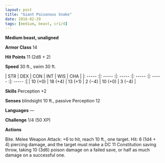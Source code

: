 ```yaml
---
layout: post
title: "Giant Poisonous Snake"
date: 2016-02-29
tags: [medium, beast, cr1/4]
---
```


**Medium beast, unaligned**

**Armor Class** 14

**Hit Points** 11 (2d8 + 2)

**Speed** 30 ft., swim 30 ft.

|   STR   |   DEX   |   CON   |   INT   |   WIS   |   CHA   |
|: ----- :|: ----- :|: ----- :|: ----- :|: ----- :|: ----- :|
| 10 (+0) | 18 (+4) | 13 (+1) | 2 (−4) | 10 (+0) | 3 (−4) |

**Skills** Perception +2 

**Senses** blindsight 10 ft., passive Perception 12 

**Languages** — 

**Challenge** 1/4 (50 XP)

**Actions** 

Bite. Melee Weapon Attack: +6 to hit, reach 10 ft., one target. Hit: 6 (1d4 + 4) piercing damage, and the target must make a DC 11 Constitution saving throw, taking 10 (3d6) poison damage on a failed save, or half as much damage on a successful one.